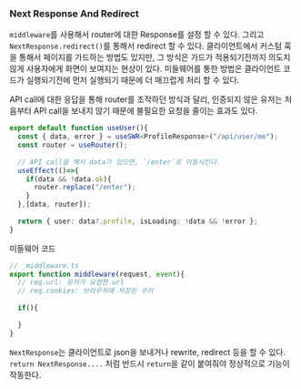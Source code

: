 ### Next Response And Redirect

`middleware`를 사용해서 router에 대한 Response를 설정 할 수 있다. 그리고 `NextResponse.redirect()`를 통해서 redirect 할 수 있다. 클라이언트에서 커스텀 훅을 통해서 페이지를 가드하는 방법도 있지만, 그 방식은 가드가 적용되기전까지 의도치 않게 사용자에게 화면이 보여지는 현상이 있다. 미들웨어를 통한 방법은 클라이언트 코드가 실행되기전에 먼저 실행되기 때문에 더 매끄럽게 처리 할 수 있다. 

API call에 대한 응답을 통해 router를 조작하던 방식과 달리, 인증되지 않은 유저는 처음부터 API call을 보내지 않기 때문에 불필요한 요청을 줄이는 효과도 있다.

```ts
export default function useUser(){
  const { data, error } = useSWR<ProfileResponse>("/api/user/me");
  const router = useRouter();
  
  // API call을 해서 data가 있으면, `/enter`로 이동시킨다.
  useEffect(()=>{
    if(data && !data.ok){
      router.replace("/enter");
    }
  },[data, router]);
  
  return { user: data?.profile, isLoading: !data && !error };
}
```
미들웨어 코드
```typescript
// _middleware.ts
export function middleware(request, event){
  // req.url: 유저가 요청한 url
  // req.cookies: 브라우저에 저장된 쿠키
  
  if(){
     
  }
}
```

`NextResponse`는 클라이언트로 json을 보내거나 rewrite, redirect 등을 할 수 있다. `return NextResponse....` 처럼 반드시 `return`을 같이 붙여줘야 정상적으로 기능이 작동한다.

